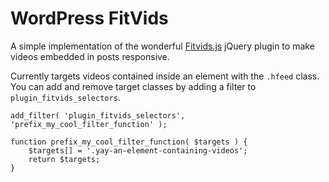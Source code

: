 WordPress FitVids
=================

A simple implementation of the wonderful [Fitvids.js](http://fitvidsjs.com) jQuery plugin to make videos embedded in posts responsive.

Currently targets videos contained inside an element with the `.hfeed` class.
You can add and remove target classes by adding a filter to `plugin_fitvids_selectors`.

```
add_filter( 'plugin_fitvids_selectors', 'prefix_my_cool_filter_function' );

function prefix_my_cool_filter_function( $targets ) {
	$targets[] = '.yay-an-element-containing-videos';
	return $targets;
}
```
